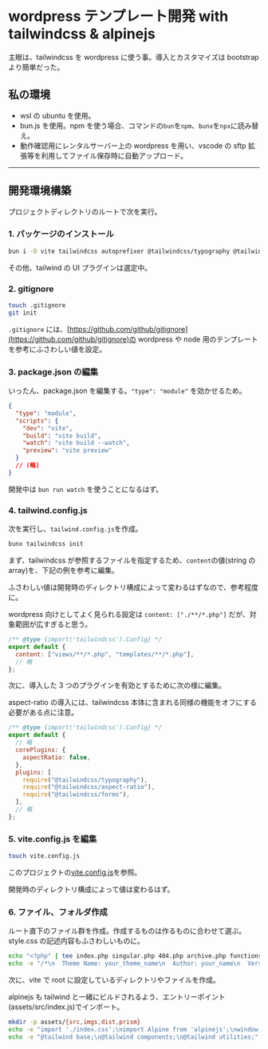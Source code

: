 # wordpress テンプレート開発 with tailwindcss & alpinejs

主眼は、tailwindcss を wordpress に使う事。導入とカスタマイズは bootstrap より簡単だった。

## 私の環境

- wsl の ubuntu を使用。
- bun.js を使用。npm を使う場合、コマンドの`bun`を`npm`、`bunx`を`npx`に読み替え。
- 動作確認用にレンタルサーバー上の wordpress を用い、vscode の sftp 拡張等を利用してファイル保存時に自動アップロード。

---

## 開発環境構築

プロジェクトディレクトリのルートで次を実行。

### 1. パッケージのインストール

```bash
bun i -D vite tailwindcss autoprefixer @tailwindcss/typography @tailwindcss/forms @tailwindcss/aspect-ratio alpinejs
```

その他、tailwind の UI プラグインは選定中。

### 2. gitignore

```bash
touch .gitignore
git init
```

`.gitignore` には、[https://github.com/github/gitignore](https://github.com/github/gitignore)の wordpress や node 用のテンプレートを参考にふさわしい値を設定。

### 3. package.json の編集

いったん、package.json を編集する。`"type": "module"` を効かせるため。

```json
{
  "type": "module",
  "scripts": {
    "dev": "vite",
    "build": "vite build",
    "watch": "vite build --watch",
    "preview": "vite preview"
  }
  // (略)
}
```

開発中は `bun run watch` を使うことになるはず。

### 4. tailwind.config.js

次を実行し、`tailwind.config.js`を作成。

```bash
bunx tailwindcss init
```

まず、tailwindcss が参照するファイルを指定するため、`content`の値(string の array)を、下記の例を参考に編集。

ふさわしい値は開発時のディレクトリ構成によって変わるはずなので、参考程度に。

wordpress 向けとしてよく見られる設定は `content: ["./**/*.php"]` だが、対象範囲が広すぎると思う。

```js
/** @type {import('tailwindcss').Config} */
export default {
  content: ["views/**/*.php", "templates/**/*.php"],
  // 略
};
```

次に、導入した 3 つのプラグインを有効とするために次の様に編集。

aspect-ratio の導入には、tailwindcss 本体に含まれる同様の機能をオフにする必要がある点に注意。

```js
/** @type {import('tailwindcss').Config} */
export default {
  // 略
  corePlugins: {
    aspectRatio: false,
  },
  plugins: [
    require("@tailwindcss/typography"),
    require("@tailwindcss/aspect-ratio"),
    require("@tailwindcss/forms"),
  ],
  // 略
};
```

### 5. vite.config.js を編集

```bash
touch vite.config.js
```

このプロジェクトの[vite.config.js](./vite.config.js)を参照。

開発時のディレクトリ構成によって値は変わるはず。

### 6. ファイル、フォルダ作成

ルート直下のファイル群を作成。作成するものは作るものに合わせて選ぶ。style.css の記述内容もふさわしいものに。

```bash
echo "<?php" | tee index.php singular.php 404.php archive.php functions.php front-page.php
echo -e "/*\n  Theme Name: your_theme_name\n  Author: your_name\n  Version: 0.0.1\n*/" > ./style.css
```

次に、vite で root に設定しているディレクトリやファイルを作成。

alpinejs も tailwind と一緒にビルドされるよう、エントリーポイント(assets/src/index.js)でインポート。

```bash
mkdir -p assets/{src,imgs,dist,prism}
echo -e "import './index.css';\nimport Alpine from 'alpinejs';\nwindow.Alpine = Alpine;\nAlpine.start();" > ./assets/src/index.js
echo -e "@tailwind base;\n@tailwind components;\n@tailwind utilities;" > ./assets/src/index.css
```
